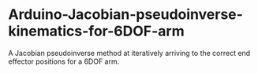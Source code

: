 # Arduino-Jacobian-pseudoinverse-kinematics-for-6DOF-arm
A Jacobian pseudoinverse method at iteratively arriving to the correct end effector positions for a 6DOF arm. 
